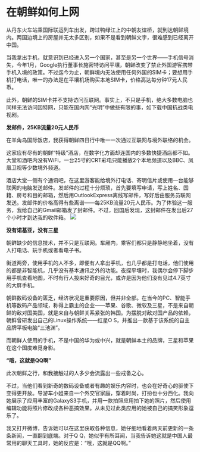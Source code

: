 # 在朝鲜如何上网

从丹东火车站乘国际联运列车出发，跨过鸭绿江上的中朝友谊桥，就到达朝鲜境内。两国边境上的房屋并无太多区别，如果不是看到朝鲜文字，很难感到已经离开中国。 

当我拿出手机，就意识到已经进入另一个国家，甚至是另一个世界——手机信号消失，今年1月，Google执行董事长施密特访问平壤，朝鲜改变了禁止外国游客携带手机入境的政策。不过迄今为止，朝鲜境内无法使用任何外国的SIM卡；要想用手机打电话，唯一的办法是在平壤机场购买本地SIM卡，价格高达每分钟17元人民币。 

此外，朝鲜的SIM卡并不支持访问互联网。事实上，不只是手机，绝大多数电脑也同样无法访问因特网，只能在国内网“光明”中做些有限的事，如下载中国抗战类电视剧。 

**发邮件，25KB流量20元人民币**

在羊角岛国际饭店，我获得朝鲜四日行中唯一一次通过互联网与境外联络的机会。 

这家应有尽有的朝鲜“特级”酒店，在数字化方面却连国内的多数快捷酒店都不如。大堂和酒吧内没有WiFi，一台25寸的CRT彩电只能播放2个本地频道以及BBC、凤凰卫视等少数境外频道。 

酒店大堂一侧有个通讯吧，在这里游客能给境外打电话、寄明信片或使用一台能够联网的电脑发送邮件。发邮件的过程十分烦琐，首先要填写申请，写上姓名、国籍、房号和目的邮箱，然后用OutlookExpress离线写邮件，写好后由服务员联网发送。发邮件的价格高得有些离谱——每25KB流量20元人民币。为了体验这一服务，我给自己的Gmail邮箱发了封邮件。不过，回国后发现，这封邮件在发出后27个小时才到达我的收件箱。 ![](http://www.yilinzazhi.com/images/yili/yili201315/yili20131562-1-l.jpg)

**没有诺基亚，没有三星**

朝鲜缺少的信息技术，并不只是互联网。车厢内，乘客们都只是静静地坐着，没有人打电话、玩手机或者看电子书。 

街道两旁，使用手机的人不多，即便有人拿出手机，也几乎都是打电话，他们使用的都是非智能机，几乎没有基本通讯之外的功能。夜探平壤时，我偶尔会停下脚步用手机查看地图，不时有行人投来好奇的目光，或许是因为他们没有见过4.7英寸的大屏手机。 

朝鲜数码设备的匮乏，经济状况是重要原因，但并非全部。在当今的PC、智能手机等数码产品领域，称得上霸主的企业——苹果、谷歌、微软及三星，不是来自朝鲜的敌对国美国，就是来自与朝鲜关系紧张的韩国。为摆脱对敌对国产品的依赖，朝鲜曾研发出自己的Linux操作系统——红星O S，并推出一款基于该系统的自主品牌平板电脑“三池渊”。 

而朝鲜人使用的手机，不是中国的华为或中兴，就是朝鲜本土的品牌，三星和苹果在这个国度难觅身影。 

**“哦，这就是QQ啊”**

此次朝鲜之行，和我接触过的人多少会流露出一些戒备之心。 

不过，当他们看到新奇的数码设备或者有趣的娱乐内容时，也会在好奇心的驱使下变得更开放。导游车小姐来自一个外交官家庭，穿着时尚，打扮也十分西化。我向她展示了应用丰富的GalaxyS3手机，并用一款拍照应用拍下她的照片，然后使用编辑功能将照片修改成各种恶搞效果。从未见过此类应用的她被自己的搞笑形象逗乐了。 

我又打开微博，告诉她可以在这里获取各种信息，她仔细地看着两天前更新的一条条新闻，一直翻到底端。对于Q Q，她似乎有所耳闻，当我告诉她这就是中国人最常用的聊天工具时，她的反应是：“哦，这就是QQ啊。”